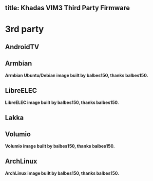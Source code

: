title: Khadas VIM3 Third Party Firmware
---

# 3rd party
## AndroidTV

## Armbian
**Armbian Ubuntu/Debian image built by balbes150, thanks balbes150.**

## LibreELEC
**LibreELEC image built by balbes150, thanks balbes150.**

## Lakka

## Volumio
**Volumio image built by balbes150, thanks balbes150.**

## ArchLinux
**ArchLinux image built by balbes150, thanks balbes150.**
